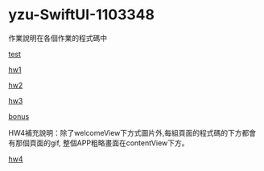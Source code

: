 # yzu-SwiftUI-1103348
作業說明在各個作業的程式碼中

[test](https://github.com/Rebecca931/yzu-SwiftUI-1103348/blob/main/test.md)

[hw1](https://github.com/Rebecca931/yzu-SwiftUI-1103348/blob/main/hw1.md)

[hw2](https://github.com/Rebecca931/yzu-SwiftUI-1103348/blob/main/hw2.md)

[hw3](https://github.com/Rebecca931/yzu-SwiftUI-1103348/blob/main/hw3.md)

[bonus](https://github.com/Rebecca931/yzu-SwiftUI-1103348/blob/main/bonus.md)

HW4補充說明：除了welcomeView下方式圖片外,每組頁面的程式碼的下方都會有那個頁面的gif,
整個APP粗略畫面在contentView下方。

[hw4](https://github.com/Rebecca931/yzu-SwiftUI-1103348/blob/main/hw4.md)
